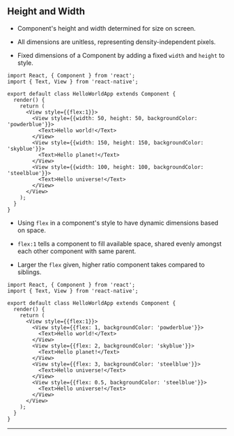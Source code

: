 
## Height and Width

* Component's height and width determined for size on screen.

* All dimensions are unitless, representing density-independent pixels.

* Fixed dimensions of a Component by adding a fixed `width` and `height` to style.

```
import React, { Component } from 'react';
import { Text, View } from 'react-native';

export default class HelloWorldApp extends Component {
  render() {
    return (
      <View style={{flex:1}}>
        <View style={{width: 50, height: 50, backgroundColor: 'powderblue'}}>
          <Text>Hello world!</Text>
        </View>
        <View style={{width: 150, height: 150, backgroundColor: 'skyblue'}}>
          <Text>Hello planet!</Text>
        </View>
        <View style={{width: 100, height: 100, backgroundColor: 'steelblue'}}>
          <Text>Hello universe!</Text>
        </View>
      </View>
    );
  }
}
```

* Using `flex` in a component's style to have dynamic dimensions based on space.

* `flex:1`  tells a component to fill available space, shared evenly amongst each other component with same parent.

* Larger the `flex` given, higher ratio component takes compared to siblings.

```
import React, { Component } from 'react';
import { Text, View } from 'react-native';

export default class HelloWorldApp extends Component {
  render() {
    return (
      <View style={{flex:1}}>
        <View style={{flex: 1, backgroundColor: 'powderblue'}}>
          <Text>Hello world!</Text>
        </View>
        <View style={{flex: 2, backgroundColor: 'skyblue'}}>
          <Text>Hello planet!</Text>
        </View>
        <View style={{flex: 3, backgroundColor: 'steelblue'}}>
          <Text>Hello universe!</Text>
        </View>
        <View style={{flex: 0.5, backgroundColor: 'steelblue'}}>
          <Text>Hello universe!</Text>
        </View>
      </View>
    );
  }
}
```

---
